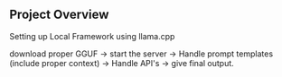 ## Project Overview 

Setting up Local Framework using llama.cpp

download proper GGUF -> start the server -> Handle prompt templates (include proper context) -> Handle API's -> give final output. 

